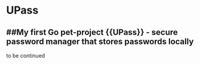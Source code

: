 # UPass
##My first Go pet-project
{{UPass}} - secure password manager that stores passwords locally
---
to be continued
